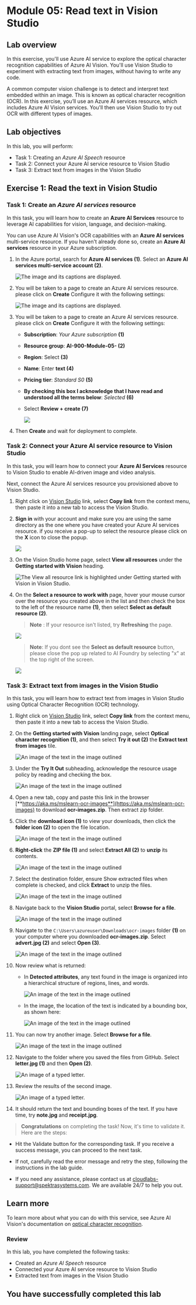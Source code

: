 # Module 05: Read text in Vision Studio

## Lab overview

In this exercise, you'll use Azure AI service to explore the optical character recognition capabilities of Azure AI Vision. You'll use Vision Studio to experiment with extracting text from images, without having to write any code.

A common computer vision challenge is to detect and interpret text embedded within an image. This is known as optical character recognition (OCR). In this exercise, you’ll use an Azure AI services resource, which includes Azure AI Vision services. You'll then use Vision Studio to try out OCR with different types of images.

## Lab objectives

In this lab, you will perform:

- Task 1: Creating an *Azure AI Speech* resource
- Task 2: Connect your Azure AI service resource to Vision Studio
- Task 3: Extract text from images in the Vision Studio

## Exercise 1: Read the text in Vision Studio

### Task 1: Create an *Azure AI services* resource

In this task, you will learn how to create an **Azure AI Services** resource to leverage AI capabilities for vision, language, and decision-making.

You can use Azure AI Vision's OCR capabilities with an **Azure AI services** multi-service resource. If you haven't already done so, create an **Azure AI services** resource in your Azure subscription.

1. In the Azure portal, search for **Azure AI services (1)**. Select an **Azure AI services multi-service  account (2)**.

    ![The image and its captions are displayed.](./media/ai900m5-1.png)

1. You will be taken to a page to create an Azure AI services resource. please click on **Create** Configure it with the following settings:

    ![The image and its captions are displayed.](./media/ai900m5-2.png)

1. You will be taken to a page to create an Azure AI services resource. please click on **Create** Configure it with the following settings:

    - **Subscription**: *Your Azure subscription* **(1)**
    - **Resource group**: **AI-900-Module-05-<inject key="DeploymentID" enableCopy="false" /> (2)**
    - **Region**: Select **<inject key="location" enableCopy="false"/> (3)**
    - **Name**: Enter **text<inject key="DeploymentID" enableCopy="false" /> (4)**
    - **Pricing tier**: *Standard S0* **(5)**
    - **By checking this box I acknowledge that I have read and understood all the terms below**: *Selected* **(6)**
   - Select **Review + create (7)** 

     ![](./media/ai900m5-3.png)   
   
1. Then **Create** and wait for deployment to complete.

### Task 2: Connect your Azure AI service resource to Vision Studio

In this task, you will learn how to connect your **Azure AI Services** resource to Vision Studio to enable AI-driven image and video analysis.

Next, connect the Azure AI services resource you provisioned above to Vision Studio.

1. Right click on  [Vision Studio](https://portal.vision.cognitive.azure.com?azure-portal=true) link, select **Copy link** from the context menu, then paste it into a new tab to access the Vision Studio.

1. **Sign in** with your account and make sure you are using the same directory as the one where you have created your Azure AI services resource. if you receive a pop-up to select the resource please click on the **X** icon to close the popup.

    ![](./media/ai900m5-4.png)

1. On the Vision Studio home page, select **View all resources** under the **Getting started with Vision** heading.

    ![The View all resource link is highlighted under Getting started with Vision in Vision Studio.](./media/lab-5(3).png)

1. On the **Select a resource to work with** page, hover your mouse cursor over the resource you created above in the list and then check the box to the left of the resource name **(1)**, then select **Select as default resource (2)**.

    > **Note** : If your resource isn't listed, try **Refreshing** the page.

    ![](./media/ai900m5-11.png)

      >**Note**: If you dont see the **Select as default resource** button, please close the pop up related to AI Foundry by selecting "x" at the top right of the screen.

      ![](./media/ai900m5-12.png)

### Task 3: Extract text from images in the Vision Studio

In this task, you will learn how to extract text from images in Vision Studio using Optical Character Recognition (OCR) technology.
    
1. Right click on [Vision Studio](https://portal.vision.cognitive.azure.com?azure-portal=true) link, select **Copy link** from the context menu, then paste it into a new tab to access the Vision Studio.

1. On the **Getting started with Vision** landing page, select **Optical character recognition (1)**, and then select **Try it out (2)** the **Extract text from images** tile.

   ![An image of the text in the image outlined](media/ai900m5-5.png)

1. Under the **Try It Out** subheading, acknowledge the resource usage policy by reading and checking the box.

   ![An image of the text in the image outlined](media/ai900m5-6.png)

1. Open a new tab, copy and paste this link in the browser [**https://aka.ms/mslearn-ocr-images**](https://aka.ms/mslearn-ocr-images) to download **ocr-images.zip**. Then extract zip folder.

1. Click the **download icon (1)** to view your downloads, then click the **folder icon (2)** to open the file location.

   ![An image of the text in the image outlined](media/ai900m5-7.png)

1. **Right-click** the **ZIP file (1)**  and select **Extract All (2)** to **unzip** its contents. 

   ![An image of the text in the image outlined](media/ai900m5-8.png)

1. Select the destination folder, ensure Show extracted files when complete is checked, and click **Extract** to unzip the files. 

   ![An image of the text in the image outlined](media/ai900m5-9.png)

1. Navigate back to the **Vision Studio** portal, select **Browse for a file**.

   ![An image of the text in the image outlined](media/ai900m5-16.png)

1. Navigate to the `C:\Users\azureuser\Downloads\ocr-images` folder **(1)** on your computer where you downloaded **ocr-images.zip**. Select **advert.jpg (2)** and select **Open (3)**.

   ![An image of the text in the image outlined](media/ai900m5-10.png)

1. Now review what is returned:
    - In **Detected attributes**, any text found in the image is organized into a hierarchical structure of regions, lines, and words.

       ![An image of the text in the image outlined](media/ai900m5-13.png)

    - In the image, the location of the text is indicated by a bounding box, as shown here:

       ![An image of the text in the image outlined](media/advert-bounding-boxes.jpg)

1. You can now try another image. Select **Browse for a file**.

   ![An image of the text in the image outlined](media/ai900m5-16.png)

1. Navigate to the folder where you saved the files from GitHub. Select **letter.jpg (1)** and then **Open (2)**.

   ![An image of a typed letter.](media/ai900m5-14.png)

1. Review the results of the second image.   

   ![An image of a typed letter.](media/ai900m5-15.png)

1. It should return the text and bounding boxes of the text. If you have time, try **note.jpg** and **receipt.jpg**.

> **Congratulations** on completing the task! Now, it's time to validate it. Here are the steps:
 
- Hit the Validate button for the corresponding task. If you receive a success message, you can proceed to the next task. 
- If not, carefully read the error message and retry the step, following the instructions in the lab guide.
- If you need any assistance, please contact us at cloudlabs-support@spektrasystems.com. We are available 24/7 to help you out.

  <validation step="6533434a-a8ba-4666-85d3-c3bc79b972d7" />
  
## Learn more

To learn more about what you can do with this service, see Azure AI Vision's documentation on [optical character recognition](https://learn.microsoft.com/azure/ai-services/computer-vision/overview-ocr).

### Review
In this lab, you have completed the following tasks:

- Created an *Azure AI Speech* resource
- Connected your Azure AI service resource to Vision Studio
- Extracted text from images in the Vision Studio

## You have successfully completed this lab
